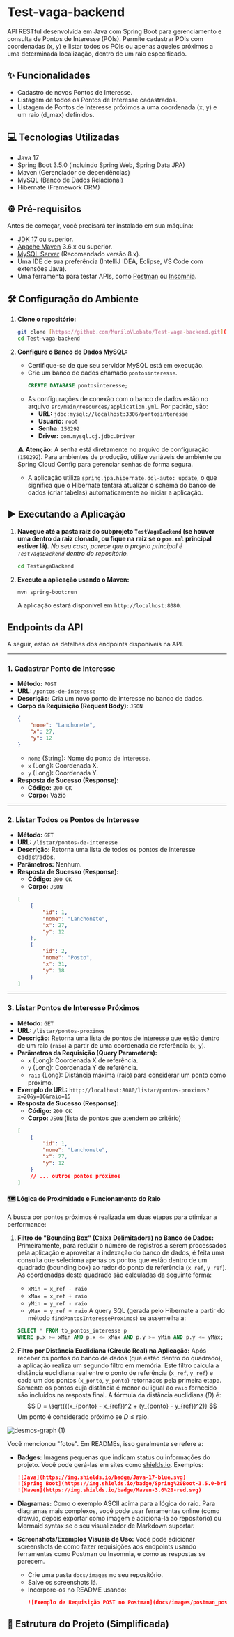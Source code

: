 # Test-vaga-backend

API RESTful desenvolvida em Java com Spring Boot para gerenciamento e consulta de Pontos de Interesse (POIs). Permite cadastrar POIs com coordenadas (x, y) e listar todos os POIs ou apenas aqueles próximos a uma determinada localização, dentro de um raio especificado.

## ✨ Funcionalidades

* Cadastro de novos Pontos de Interesse.
* Listagem de todos os Pontos de Interesse cadastrados.
* Listagem de Pontos de Interesse próximos a uma coordenada (x, y) e um raio (d_max) definidos.

## 💻 Tecnologias Utilizadas

* Java 17
* Spring Boot 3.5.0 (incluindo Spring Web, Spring Data JPA)
* Maven (Gerenciador de dependências)
* MySQL (Banco de Dados Relacional)
* Hibernate (Framework ORM)

## ⚙️ Pré-requisitos

Antes de começar, você precisará ter instalado em sua máquina:

* [JDK 17](https://www.oracle.com/java/technologies/javase/jdk17-archive-downloads.html) ou superior.
* [Apache Maven](https://maven.apache.org/download.cgi) 3.6.x ou superior.
* [MySQL Server](https://dev.mysql.com/downloads/mysql/) (Recomendado versão 8.x).
* Uma IDE de sua preferência (IntelliJ IDEA, Eclipse, VS Code com extensões Java).
* Uma ferramenta para testar APIs, como [Postman](https://www.postman.com/) ou [Insomnia](https://insomnia.rest/).

## 🛠️ Configuração do Ambiente

1.  **Clone o repositório:**
    ```bash
    git clone [https://github.com/MuriloVLobato/Test-vaga-backend.git](https://github.com/MuriloVLobato/Test-vaga-backend.git)
    cd Test-vaga-backend
    ```

2.  **Configure o Banco de Dados MySQL:**
    * Certifique-se de que seu servidor MySQL está em execução.
    * Crie um banco de dados chamado `pontosinteresse`.
        ```sql
        CREATE DATABASE pontosinteresse;
        ```
    * As configurações de conexão com o banco de dados estão no arquivo `src/main/resources/application.yml`. Por padrão, são:
        * **URL:** `jdbc:mysql://localhost:3306/pontosinteresse`
        * **Usuário:** `root`
        * **Senha:** `150292`
        * **Driver:** `com.mysql.cj.jdbc.Driver`

    ⚠️ **Atenção:** A senha está diretamente no arquivo de configuração (`150292`). Para ambientes de produção, utilize variáveis de ambiente ou Spring Cloud Config para gerenciar senhas de forma segura.

    * A aplicação utiliza `spring.jpa.hibernate.ddl-auto: update`, o que significa que o Hibernate tentará atualizar o schema do banco de dados (criar tabelas) automaticamente ao iniciar a aplicação.

## ▶️ Executando a Aplicação

1.  **Navegue até a pasta raiz do subprojeto `TestVagaBackend` (se houver uma dentro da raiz clonada, ou fique na raiz se o `pom.xml` principal estiver lá).**
    *No seu caso, parece que o projeto principal é `TestVagaBackend` dentro do repositório.*
    ```bash
    cd TestVagaBackend
    ```
2.  **Execute a aplicação usando o Maven:**
    ```bash
    mvn spring-boot:run
    ```
    A aplicação estará disponível em `http://localhost:8080`.

## Endpoints da API

A seguir, estão os detalhes dos endpoints disponíveis na API.

---

### 1. Cadastrar Ponto de Interesse

* **Método:** `POST`
* **URL:** `/pontos-de-interesse`
* **Descrição:** Cria um novo ponto de interesse no banco de dados.
* **Corpo da Requisição (Request Body):** `JSON`
    ```json
    {
        "nome": "Lanchonete",
        "x": 27,
        "y": 12
    }
    ```
    * `nome` (String): Nome do ponto de interesse.
    * `x` (Long): Coordenada X.
    * `y` (Long): Coordenada Y.
* **Resposta de Sucesso (Response):**
    * **Código:** `200 OK`
    * **Corpo:** Vazio

---

### 2. Listar Todos os Pontos de Interesse

* **Método:** `GET`
* **URL:** `/listar/pontos-de-interesse`
* **Descrição:** Retorna uma lista de todos os pontos de interesse cadastrados.
* **Parâmetros:** Nenhum.
* **Resposta de Sucesso (Response):**
    * **Código:** `200 OK`
    * **Corpo:** `JSON`
    ```json
    [
        {
            "id": 1,
            "nome": "Lanchonete",
            "x": 27,
            "y": 12
        },
        {
            "id": 2,
            "nome": "Posto",
            "x": 31,
            "y": 18
        }
    ]
    ```

---

### 3. Listar Pontos de Interesse Próximos

* **Método:** `GET`
* **URL:** `/listar/pontos-proximos`
* **Descrição:** Retorna uma lista de pontos de interesse que estão dentro de um raio (`raio`) a partir de uma coordenada de referência (`x`, `y`).
* **Parâmetros da Requisição (Query Parameters):**
    * `x` (Long): Coordenada X de referência.
    * `y` (Long): Coordenada Y de referência.
    * `raio` (Long): Distância máxima (raio) para considerar um ponto como próximo.
* **Exemplo de URL:** `http://localhost:8080/listar/pontos-proximos?x=20&y=10&raio=15`
* **Resposta de Sucesso (Response):**
    * **Código:** `200 OK`
    * **Corpo:** `JSON` (lista de pontos que atendem ao critério)
    ```json
    [
        {
            "id": 1,
            "nome": "Lanchonete",
            "x": 27,
            "y": 12
        }
        // ... outros pontos próximos
    ]
    ```

#### 🗺️ Lógica de Proximidade e Funcionamento do Raio

A busca por pontos próximos é realizada em duas etapas para otimizar a performance:

1.  **Filtro de "Bounding Box" (Caixa Delimitadora) no Banco de Dados:**
    Primeiramente, para reduzir o número de registros a serem processados pela aplicação e aproveitar a indexação do banco de dados, é feita uma consulta que seleciona apenas os pontos que estão dentro de um quadrado (bounding box) ao redor do ponto de referência (`x_ref`, `y_ref`). As coordenadas deste quadrado são calculadas da seguinte forma:
    * `xMin = x_ref - raio`
    * `xMax = x_ref + raio`
    * `yMin = y_ref - raio`
    * `yMax = y_ref + raio`
    A query SQL (gerada pelo Hibernate a partir do método `findPontosInteresseProximos`) se assemelha a:
    ```sql
    SELECT * FROM tb_pontos_interesse p
    WHERE p.x >= xMin AND p.x <= xMax AND p.y >= yMin AND p.y <= yMax;
    ```

2.  **Filtro por Distância Euclidiana (Círculo Real) na Aplicação:**
    Após receber os pontos do banco de dados (que estão dentro do quadrado), a aplicação realiza um segundo filtro em memória. Este filtro calcula a distância euclidiana real entre o ponto de referência (`x_ref`, `y_ref`) e cada um dos pontos (`x_ponto`, `y_ponto`) retornados pela primeira etapa. Somente os pontos cuja distância é menor ou igual ao `raio` fornecido são incluídos na resposta final.
    A fórmula da distância euclidiana ($D$) é:
    $$ D = \sqrt{((x_{ponto} - x_{ref})^2 + (y_{ponto} - y_{ref})^2)} $$
    Um ponto é considerado próximo se $D \le \text{raio}$.

![desmos-graph (1)](https://github.com/user-attachments/assets/d32a9bf7-b7aa-460a-8326-7f0d48db4d39)


Você mencionou "fotos". Em READMEs, isso geralmente se refere a:

* **Badges:** Imagens pequenas que indicam status ou informações do projeto. Você pode gerá-las em sites como [shields.io](https://shields.io/).
    Exemplos:
    ```markdown
    ![Java](https://img.shields.io/badge/Java-17-blue.svg)
    ![Spring Boot](https://img.shields.io/badge/Spring%20Boot-3.5.0-brightgreen.svg)
    ![Maven](https://img.shields.io/badge/Maven-3.6%2B-red.svg)
    ```

* **Diagramas:** Como o exemplo ASCII acima para a lógica do raio. Para diagramas mais complexos, você pode usar ferramentas online (como draw.io, depois exportar como imagem e adicioná-la ao repositório) ou Mermaid syntax se o seu visualizador de Markdown suportar.

* **Screenshots/Exemplos Visuais de Uso:**
    Você pode adicionar screenshots de como fazer requisições aos endpoints usando ferramentas como Postman ou Insomnia, e como as respostas se parecem.
    * Crie uma pasta `docs/images` no seu repositório.
    * Salve os screenshots lá.
    * Incorpore-os no README usando:
        ```markdown
        ![Exemplo de Requisição POST no Postman](docs/images/postman_post_exemplo.png)
        ```

## 📂 Estrutura do Projeto (Simplificada)
